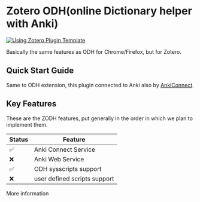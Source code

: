 # Zotero ODH(online Dictionary helper with Anki)

[![Using Zotero Plugin Template](https://img.shields.io/badge/Using-Zotero%20Plugin%20Template-blue?style=flat-square&logo=github)](https://github.com/windingwind/zotero-plugin-template)

Basically the same features as ODH for Chrome/Firefox, but for Zotero.

## Quick Start Guide

Same to ODH extension, this plugin connected to Anki also by [AnkiConnect](https://ankiweb.net/shared/info/2055492159).

## Key Features

These are the ZODH features, put generally in the order in which we plan to implement them.

| Status             | Feature                      |
| ------------------ | ---------------------------- |
| :white_check_mark: | Anki Connect Service         |
| :x:                | Anki Web Service             |
| :white_check_mark: | ODH sysscripts support       |
| :x:                | user defined scripts support |

More information
